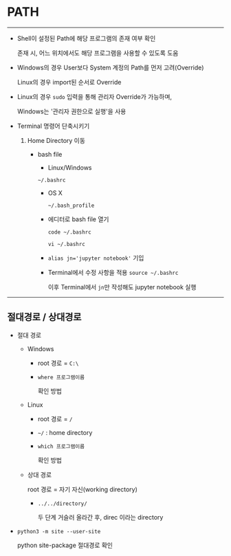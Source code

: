 # PATH

---

- Shell이 설정된 Path에 해당 프로그램의 존재 여부 확인

  존재 시, 어느 위치에서도 해당 프로그램을 사용할 수 있도록 도움

- Windows의 경우 User보다 System 계정의 Path를 먼저 고려(Override)

  Linux의 경우 import된 순서로 Override

- Linux의 경우 `sudo` 입력을 통해 관리자 Override가 가능하며,

  Windows는 '관리자 권한으로 실행'을 사용

- Terminal 명령어 단축시키기

  1. Home Directory 이동

     - bash file

       - Linux/Windows 

       `~/.bashrc`

       - OS X

         `~/.bash_profile`

       - 에디터로 bash file 열기

         `code ~/.bashrc` 

         `vi ~/.bashrc`

       - `alias jn='jupyter notebook'` 기입

       - Terminal에서 수정 사항을 적용  `source ~/.bashrc`

         이후 Terminal에서 `jn`만 작성해도 jupyter notebook 실행

---

## 절대경로 / 상대경로

- 절대 경로

  - Windows

    - root 경로 = `C:\`

    - `where 프로그램이름`

      확인 방법

  - Linux

    - root 경로 = `/`

    - `~/` : home directory

    - `which 프로그램이름`

      확인 방법

  - 상대 경로

    root 경로 = 자기 자신(working directory)

    - `../../directory/`

      두 단계 거슬러 올라간 후, direc 이라는 directory

- `python3 -m site --user-site`

  python site-package 절대경로 확인